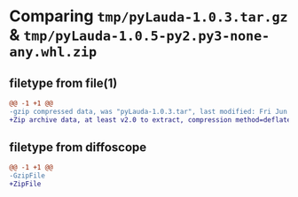 # Comparing `tmp/pyLauda-1.0.3.tar.gz` & `tmp/pyLauda-1.0.5-py2.py3-none-any.whl.zip`

## filetype from file(1)

```diff
@@ -1 +1 @@
-gzip compressed data, was "pyLauda-1.0.3.tar", last modified: Fri Jun 23 04:13:06 2023, max compression
+Zip archive data, at least v2.0 to extract, compression method=deflate
```

## filetype from diffoscope

```diff
@@ -1 +1 @@
-GzipFile
+ZipFile
```

